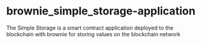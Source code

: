 # brownie_simple_storage-application
The Simple Storage is a smart contract application deployed to the blockchain with brownie for storing values on the blockchain network
